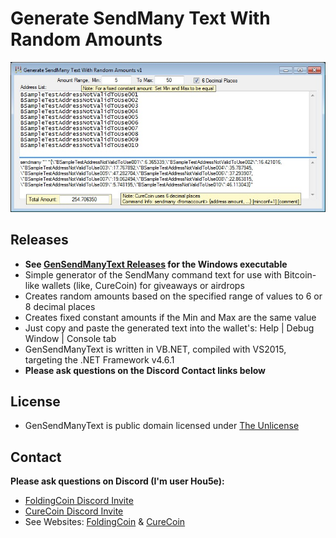 # Generate SendMany Text With Random Amounts

![Screenshot](Screenshot.jpg)

## Releases

- **See [GenSendManyText Releases](https://github.com/Hou5e/GenSendManyText/releases) for the Windows executable**
- Simple generator of the SendMany command text for use with Bitcoin-like wallets (like, CureCoin) for giveaways or airdrops
- Creates random amounts based on the specified range of values to 6 or 8 decimal places
- Creates fixed constant amounts if the Min and Max are the same value
- Just copy and paste the generated text into the wallet's: Help | Debug Window | Console tab
- GenSendManyText is written in VB.NET, compiled with VS2015, targeting the .NET Framework v4.6.1
- **Please ask questions on the Discord Contact links below**

## License

- GenSendManyText is public domain licensed under [The Unlicense](LICENSE "The Unlicense")

## Contact

**Please ask questions on Discord (I'm user Hou5e):**
  * [FoldingCoin Discord Invite](https://discord.gg/CvZ7gAs)
  * [CureCoin Discord Invite](https://discord.gg/jtztkFZ)
  * See Websites: [FoldingCoin](http://foldingcoin.net/) & [CureCoin](http://curecoin.net/) 